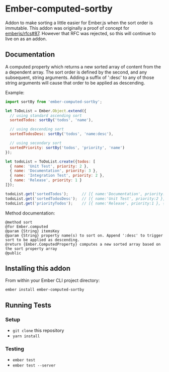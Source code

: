 # Ember-computed-sortby

Addon to make sorting a little easier for Ember.js when the sort order is immutable. This addon was originally a proof of concept for [emberjs/rfcs#87](https://github.com/emberjs/rfcs/pull/87). However that RFC was rejected, so this will continue to live on as an addon.

## Documentation

A computed property which returns a new sorted array of content from the
a dependent array. The sort order is defined by the second, and any subsequent,
string arguments. Adding a suffix of ':desc' to any of those string arguments
will cause that order to be applied as descending.

Example:

```javascript
import sortBy from 'ember-computed-sortby';

let ToDoList = Ember.Object.extend({
  // using standard ascending sort
  sortedTodos: sortBy('todos', 'name'),

  // using descending sort
  sortedTodosDesc: sortBy('todos', 'name:desc'),

  // using secondary sort
  sortedPriority: sortBy('todos', 'priority', 'name')
});

let todoList = ToDoList.create({todos: [
  { name: 'Unit Test', priority: 2 },
  { name: 'Documentation', priority: 3 },
  { name: 'Integration Test', priority: 2 },
  { name: 'Release', priority: 1 }
]});

todoList.get('sortedTodos');      // [{ name:'Documentation', priority:3 }, { name: 'Integration Test', priority: 2 }, { name:'Release', priority:1 }, { name:'Unit Test', priority:2 }]
todoList.get('sortedTodosDesc');  // [{ name:'Unit Test', priority:2 }, { name:'Release', priority:1 }, { name: 'Integration Test', priority: 2 }, { name:'Documentation', priority:3 }]
todoList.get('priorityTodos');    // [{ name:'Release', priority:1 }, { name: 'Integration Test', priority: 2 }, { name:'Unit Test', priority:2 }, { name:'Documentation', priority:3 }]
```
Method documentation:
```
@method sort
@for Ember.computed
@param {String} itemsKey
@param {String} property name(s) to sort on. Append ':desc' to trigger sort to be applied as descending.
@return {Ember.ComputedProperty} computes a new sorted array based on the sort property array
@public
```

## Installing this addon

From within your Ember CLI project directory:
```
ember install ember-computed-sortby
```

## Running Tests

### Setup

* `git clone` this repository
* `yarn install`

### Testing

* `ember test`
* `ember test --server`
